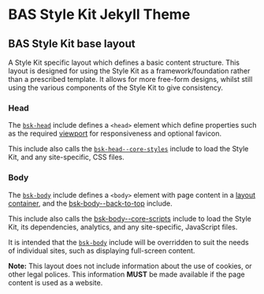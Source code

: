 # BAS Style Kit Jekyll Theme

## BAS Style Kit base layout

A Style Kit specific layout which defines a basic content structure. This layout is designed for using the Style Kit as 
a framework/foundation rather than a prescribed template. It allows for more free-form designs, whilst still using the
various components of the Style Kit to give consistency.

### Head

The [`bsk-head`](/docs/include/bsk-head.md) include defines a `<head>` element which define properties such as the
required [viewport](https://style-kit.web.bas.ac.uk/start/standards-accessibility/#responsiveness-and-mobile-first) for
responsiveness and optional favicon.

This include also calls the [`bsk-head--core-styles`](/docs/include/bsk-head--core-styles.md) include to load the Style 
Kit, and any site-specific, CSS files.

### Body

The [`bsk-body`](/docs/include/bsk-body.md) include defines a `<body>` element with page content in a 
[layout container](https://style-kit.web.bas.ac.uk/core/layout/#containers),
and the [bsk-body--back-to-top](/docs/include/bsk-body--back-to-top.md) include.

This include also calls the [bsk-body--core-scripts](/docs/include/bsk-body--core-scripts.md) include to load the Style
Kit, its dependencies, analytics, and any site-specific, JavaScript files.

It is intended that the [`bsk-body`](/docs/include/bsk-body.md) include will be overridden to suit the needs of
individual sites, such as displaying full-screen content.

**Note:** This layout does not include information about the use of cookies, or other legal polices. This information
**MUST** be made available if the page content is used as a website.
